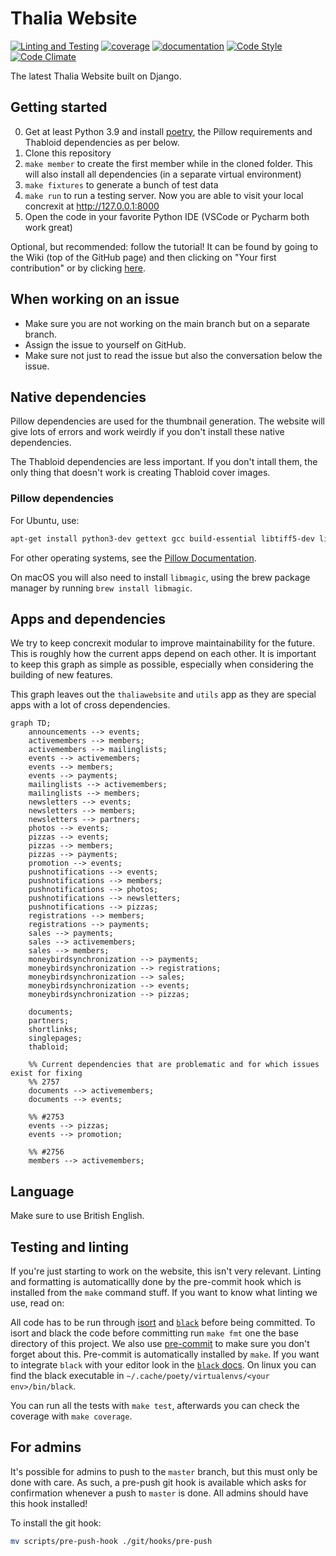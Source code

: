 # Thalia Website

[![Linting and Testing](https://github.com/svthalia/concrexit/workflows/Linting%20and%20Testing/badge.svg)](https://github.com/svthalia/concrexit/actions)
[![coverage](https://img.shields.io/badge/coverage-view-important)](https://thalia-coverage.s3.amazonaws.com/master/index.html)
[![documentation](https://img.shields.io/badge/documentation-view-blueviolet)](https://thalia-documentation.s3.amazonaws.com/master/index.html)
[![Code Style](https://img.shields.io/badge/code%20style-black-000000.svg)](https://github.com/psf/black)
[![Code Climate](https://codeclimate.com/github/svthalia/concrexit/badges/gpa.svg)](https://codeclimate.com/github/svthalia/concrexit)

The latest Thalia Website built on Django.

## Getting started

0. Get at least Python 3.9 and install [poetry](https://python-poetry.org/docs/#installation), the Pillow requirements and Thabloid dependencies as per below.
1. Clone this repository
2. `make member` to create the first member while in the cloned folder. This will also install all dependencies (in a separate virtual environment)
3. `make fixtures` to generate a bunch of test data
4. `make run` to run a testing server. Now you are able to visit your local concrexit at http://127.0.0.1:8000
5. Open the code in your favorite Python IDE (VSCode or Pycharm both work great)

Optional, but recommended: follow the tutorial! It can be found by going to the Wiki (top of the GitHub page) and then clicking on "Your first contribution" or by clicking [here](https://github.com/svthalia/concrexit/wiki/your-first-contribution).

## When working on an issue

- Make sure you are not working on the main branch but on a separate branch.
- Assign the issue to yourself on GitHub.
- Make sure not just to read the issue but also the conversation below the issue.

## Native dependencies

Pillow dependencies are used for the thumbnail generation. The website will give lots of errors and work weirdly if you don't install these native dependencies.

The Thabloid dependencies are less important. If you don't intall them, the only thing that doesn't work is creating Thabloid cover images.

### Pillow dependencies

For Ubuntu, use:

```bash
apt-get install python3-dev gettext gcc build-essential libtiff5-dev libjpeg-turbo8-dev zlib1g-dev libfreetype6-dev liblcms2-dev libwebp-dev
```

For other operating systems, see the [Pillow Documentation][pillow-install].


[pillow-install]: https://pillow.readthedocs.io/en/latest/installation.html


On macOS you will also need to install `libmagic`, using the brew package manager by running `brew install libmagic`.


## Apps and dependencies
We try to keep concrexit modular to improve maintainability for the future. This is roughly how the current apps depend on each other. It is important to keep this graph as simple as possible, especially when considering the building of new features.

This graph leaves out the `thaliawebsite` and `utils` app as they are special apps with a lot of cross dependencies.

```mermaid
graph TD;
    announcements --> events;
    activemembers --> members;
    activemembers --> mailinglists;
    events --> activemembers;
    events --> members;
    events --> payments;
    mailinglists --> activemembers;
    mailinglists --> members;
    newsletters --> events;
    newsletters --> members;
    newsletters --> partners;
    photos --> events;
    pizzas --> events;
    pizzas --> members;
    pizzas --> payments;
    promotion --> events;
    pushnotifications --> events;
    pushnotifications --> members;
    pushnotifications --> photos;
    pushnotifications --> newsletters;
    pushnotifications --> pizzas;
    registrations --> members;
    registrations --> payments;
    sales --> payments;
    sales --> activemembers;
    sales --> members;
    moneybirdsynchronization --> payments;
    moneybirdsynchronization --> registrations;
    moneybirdsynchronization --> sales;
    moneybirdsynchronization --> events;
    moneybirdsynchronization --> pizzas;

    documents;
    partners;
    shortlinks;
    singlepages;
    thabloid;

    %% Current dependencies that are problematic and for which issues exist for fixing
    %% 2757
    documents --> activemembers;
    documents --> events;

    %% #2753
    events --> pizzas;
    events --> promotion;

    %% #2756
    members --> activemembers;
```


## Language

Make sure to use British English.

## Testing and linting

If you're just starting to work on the website, this isn't very relevant. Linting and formatting is automaticallly done by the pre-commit hook which is installed from the `make` command stuff. If you want to know what linting we use, read on:

All code has to be run through [isort](https://github.com/PyCQA/isort) and [`black`](https://github.com/psf/black) before being committed. To isort and black the code before committing run `make fmt` one the base directory of this project. We also use [pre-commit](https://pre-commit.com) to make sure you don't forget about this. Pre-commit is automatically installed by `make`.
If you want to integrate `black` with your editor look in the [`black` docs](https://black.readthedocs.io/en/stable/editor_integration.html). On linux you can find the black executable in `~/.cache/poety/virtualenvs/<your env>/bin/black`.

You can run all the tests with `make test`, afterwards you can check the coverage with `make coverage`.

## For admins

It's possible for admins to push to the `master` branch, but this must only be
done with care. As such, a pre-push git hook is available which asks for confirmation
whenever a push to `master` is done. All admins should have this hook installed!

To install the git hook:
```bash
mv scripts/pre-push-hook ./git/hooks/pre-push
```
